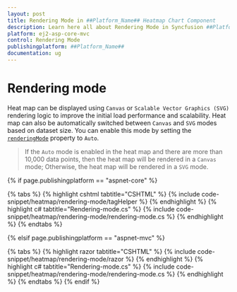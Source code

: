 ```yaml
---
layout: post
title: Rendering Mode in ##Platform_Name## Heatmap Chart Component
description: Learn here all about Rendering Mode in Syncfusion ##Platform_Name## Heatmap Chart component of Syncfusion Essential JS 2 and more.
platform: ej2-asp-core-mvc
control: Rendering Mode
publishingplatform: ##Platform_Name##
documentation: ug
---
```



# Rendering mode

Heat map can be displayed using `Canvas` or `Scalable Vector Graphics (SVG)` rendering logic to improve the initial load performance and scalability. Heat map can also be automatically switched between `Canvas` and `SVG` modes based on dataset size. You can enable this mode by setting the [`renderingMode`](https://help.syncfusion.com/cr/aspnetcore-js2/Syncfusion.EJ2~Syncfusion.EJ2.HeatMap.HeatMap~RenderingMode.html) property to `Auto`.

> If the `Auto` mode is enabled in the heat map and there are more than 10,000 data points, then the heat map will be rendered in a `Canvas` mode; Otherwise, the heat map will be rendered in a `SVG` mode.

{% if page.publishingplatform == "aspnet-core" %}

{% tabs %}
{% highlight cshtml tabtitle="CSHTML" %}
{% include code-snippet/heatmap/rendering-mode/tagHelper %}
{% endhighlight %}
{% highlight c# tabtitle="Rendering-mode.cs" %}
{% include code-snippet/heatmap/rendering-mode/rendering-mode.cs %}
{% endhighlight %}
{% endtabs %}

{% elsif page.publishingplatform == "aspnet-mvc" %}

{% tabs %}
{% highlight razor tabtitle="CSHTML" %}
{% include code-snippet/heatmap/rendering-mode/razor %}
{% endhighlight %}
{% highlight c# tabtitle="Rendering-mode.cs" %}
{% include code-snippet/heatmap/rendering-mode/rendering-mode.cs %}
{% endhighlight %}
{% endtabs %}
{% endif %}

